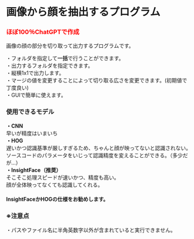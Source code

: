 # 画像から顔を抽出するプログラム  
### <font color="red">ほぼ100％ChatGPTで作成</font>
画像の顔の部分を切り取って出力するプログラムです。  
  
・フォルダを指定して<b>一括</b>で行うことができます。  
・出力するフォルダを指定できます。  
・縦横1x1で出力します。  
・マージの値を変更することによって切り取る広さを変更できます。(初期値で丁度良い)  
・GUIで簡単に使えます。  
  
### 使用できるモデル  
<b>・CNN</b>  
早いが精度はいまいち  
<b>・HOG</b>  
遅いかつ認識基準が厳しすぎるため、ちゃんと顔が映ってないと認識されない。  
ソースコードのパラメータをいじって認識精度を変えることができる。（多少だが…）  
<b>・InsightFace（推奨）</b>  
そこそこ処理スピードが速いかつ、精度も高い。  
顔が全体映ってなくても認識してくれる。  
    
#### InsightFaceかHOGの仕様をお勧めします。  
    
### ※注意点  
・パスやファイル名に半角英数字以外が含まれていると実行できません。    
